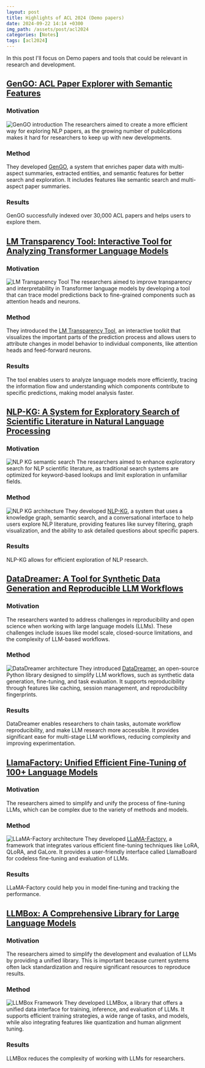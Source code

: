 ```yaml
---
layout: post
title: Highlights of ACL 2024 (Demo papers)
date: 2024-09-22 14:14 +0300
img_path: /assets/post/acl2024
categories: [Notes]
tags: [acl2024]
---
```


In this post I'll focus on Demo papers and tools that could be relevant in research and development.

## [GenGO: ACL Paper Explorer with Semantic Features](https://aclanthology.org/2024.acl-demos.12/)
### Motivation
![GenGO introduction](gengo-intro.png)
The researchers aimed to create a more efficient way for exploring NLP papers, as the growing number of publications makes it hard for researchers to keep up with new developments.

### Method
They developed [GenGO](https://gengo.sotaro.io), a system that enriches paper data with multi-aspect summaries, extracted entities, and semantic features for better search and exploration. It includes features like semantic search and multi-aspect paper summaries.

### Results
GenGO successfully indexed over 30,000 ACL papers and helps users to explore them.


## [LM Transparency Tool: Interactive Tool for Analyzing Transformer Language Models](https://aclanthology.org/2024.acl-demos.6/)
### Motivation
![LM Transparency Tool](lm-transparency-tool.png)
The researchers aimed to improve transparency and interpretability in Transformer language models by developing a tool that can trace model predictions back to fine-grained components such as attention heads and neurons.
### Method
They introduced the [LM Transparency Tool](https://github.com/facebookresearch/llm-transparency-tool), an interactive toolkit that visualizes the important parts of the prediction process and allows users to attribute changes in model behavior to individual components, like attention heads and feed-forward neurons.

### Results
The tool enables users to analyze language models more efficiently, tracing the information flow and understanding which components contribute to specific predictions, making model analysis faster.


## [NLP-KG: A System for Exploratory Search of Scientific Literature in Natural Language Processing](https://aclanthology.org/2024.acl-demos.13/)
### Motivation
![NLP KG semantic search](nlp-kg-intro.png)
The researchers aimed to enhance exploratory search for NLP scientific literature, as traditional search systems are optimized for keyword-based lookups and limit exploration in unfamiliar fields.

### Method
![NLP KG architecture](nlp-kg-architecture.png)
They developed [NLP-KG](https://nlpkg.sebis.cit.tum.de), a system that uses a knowledge graph, semantic search, and a conversational interface to help users explore NLP literature, providing features like survey filtering, graph visualization, and the ability to ask detailed questions about specific papers.

### Results
NLP-KG allows for efficient exploration of NLP research.


## [DataDreamer: A Tool for Synthetic Data Generation and Reproducible LLM Workflows](https://aclanthology.org/2024.acl-long.208/)
### Motivation
The researchers wanted to address challenges in reproducibility and open science when working with large language models (LLMs). These challenges include issues like model scale, closed-source limitations, and the complexity of LLM-based workflows.

### Method
![DataDreamer architecture](datadreamer-architecture.png)
They introduced [DataDreamer](https://datadreamer.dev/docs/latest/), an open-source Python library designed to simplify LLM workflows, such as synthetic data generation, fine-tuning, and task evaluation. It supports reproducibility through features like caching, session management, and reproducibility fingerprints.

### Results
DataDreamer enables researchers to chain tasks, automate workflow reproducibility, and make LLM research more accessible. It provides significant ease for multi-stage LLM workflows, reducing complexity and improving experimentation.


## [LlamaFactory: Unified Efficient Fine-Tuning of 100+ Language Models](https://aclanthology.org/2024.acl-demos.38/)
### Motivation
The researchers aimed to simplify and unify the process of fine-tuning LLMs, which can be complex due to the variety of methods and models.

### Method
![LLaMA-Factory architecture](llama-factory-architecture.png)
They developed [LLaMA-Factory](https://github.com/hiyouga/LLaMA-Factory), a framework that integrates various efficient fine-tuning techniques like LoRA, QLoRA, and GaLore. It provides a user-friendly interface called LlamaBoard for codeless fine-tuning and evaluation of LLMs.

### Results
LLaMA-Factory could help you in model fine-tuning and tracking the performance.


## [LLMBox: A Comprehensive Library for Large Language Models](https://aclanthology.org/2024.acl-demos.37/)
### Motivation
The researchers aimed to simplify the development and evaluation of LLMs by providing a unified library. This is important because current systems often lack standardization and require significant resources to reproduce results.

### Method
![LLMBox Framework](llmbox-framework.png)
They developed LLMBox, a library that offers a unified data interface for training, inference, and evaluation of LLMs. It supports efficient training strategies, a wide range of tasks, and models, while also integrating features like quantization and human alignment tuning.

### Results
LLMBox reduces the complexity of working with LLMs for researchers.
